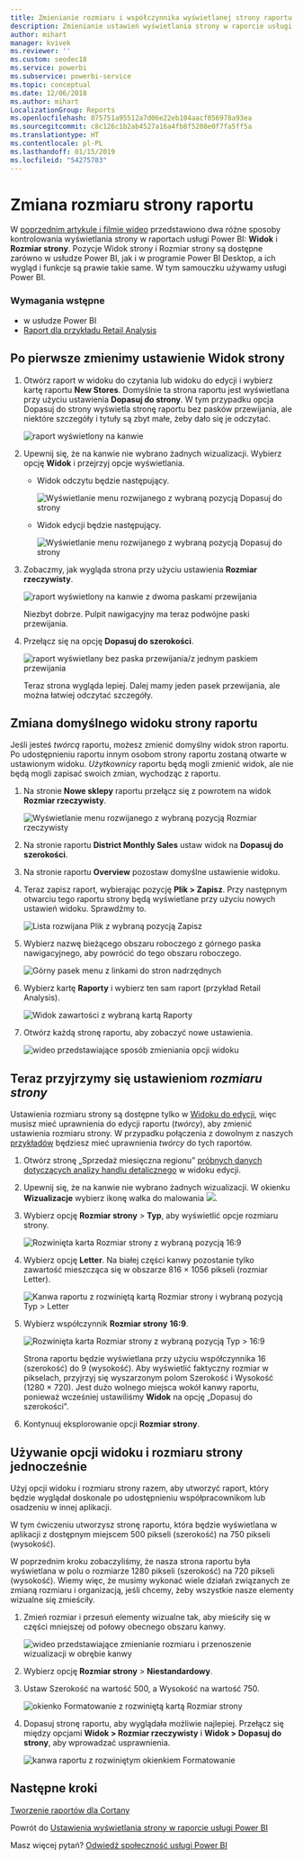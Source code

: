 ```yaml
---
title: Zmienianie rozmiaru i współczynnika wyświetlanej strony raportu
description: Zmienianie ustawień wyświetlania strony w raporcie usługi Power BI
author: mihart
manager: kvivek
ms.reviewer: ''
ms.custom: seodec18
ms.service: powerbi
ms.subservice: powerbi-service
ms.topic: conceptual
ms.date: 12/06/2018
ms.author: mihart
LocalizationGroup: Reports
ms.openlocfilehash: 075751a95512a7d06e22eb104aacf056978a93ea
ms.sourcegitcommit: c8c126c1b2ab4527a16a4fb8f5208e0f7fa5ff5a
ms.translationtype: HT
ms.contentlocale: pl-PL
ms.lasthandoff: 01/15/2019
ms.locfileid: "54275783"
---
```

# <a name="change-the-size-of-a-report-page"></a>Zmiana rozmiaru strony raportu
W [poprzednim artykule i filmie wideo](../power-bi-report-display-settings.md) przedstawiono dwa różne sposoby kontrolowania wyświetlania strony w raportach usługi Power BI: **Widok** i **Rozmiar strony**. Pozycje Widok strony i Rozmiar strony są dostępne zarówno w usłudze Power BI, jak i w programie Power BI Desktop, a ich wygląd i funkcje są prawie takie same. W tym samouczku używamy usługi Power BI.

### <a name="prerequisites"></a>Wymagania wstępne
- w usłudze Power BI   
- [Raport dla przykładu Retail Analysis](../sample-retail-analysis.md)

## <a name="first-lets-change-the-page-view-setting"></a>Po pierwsze zmienimy ustawienie Widok strony

1. Otwórz raport w widoku do czytania lub widoku do edycji i wybierz kartę raportu **New Stores**. Domyślnie ta strona raportu jest wyświetlana przy użyciu ustawienia **Dopasuj do strony**.  W tym przypadku opcja Dopasuj do strony wyświetla stronę raportu bez pasków przewijania, ale niektóre szczegóły i tytuły są zbyt małe, żeby dało się je odczytać.

   ![raport wyświetlony na kanwie](media/end-user-report-view/pbi_fit_to_page.png)
2. Upewnij się, że na kanwie nie wybrano żadnych wizualizacji. Wybierz opcję **Widok** i przejrzyj opcje wyświetlania.

   * Widok odczytu będzie następujący.

     ![Wyświetlanie menu rozwijanego z wybraną pozycją Dopasuj do strony](media/end-user-report-view/power-bi-page-view-menu-new.png)
   * Widok edycji będzie następujący.

     ![Wyświetlanie menu rozwijanego z wybraną pozycją Dopasuj do strony](media/end-user-report-view/power-bi-view-editing-view.png)

3. Zobaczmy, jak wygląda strona przy użyciu ustawienia **Rozmiar rzeczywisty**.

   ![raport wyświetlony na kanwie z dwoma paskami przewijania](media/end-user-report-view/power-bi-actal-size2.png)

   Niezbyt dobrze. Pulpit nawigacyjny ma teraz podwójne paski przewijania.
4. Przełącz się na opcję **Dopasuj do szerokości**.

   ![raport wyświetlany bez paska przewijania/z jednym paskiem przewijania](media/end-user-report-view/pbi_fit_to_width.png)

   Teraz strona wygląda lepiej. Dalej mamy jeden pasek przewijania, ale można łatwiej odczytać szczegóły.

## <a name="change-the-default-view-for-a-report-page"></a>Zmiana domyślnego widoku strony raportu
Jeśli jesteś *twórcą* raportu, możesz zmienić domyślny widok stron raportu. Po udostępnieniu raportu innym osobom strony raportu zostaną otwarte w ustawionym widoku. *Użytkownicy* raportu będą mogli zmienić widok, ale nie będą mogli zapisać swoich zmian, wychodząc z raportu.

1. Na stronie **Nowe sklepy** raportu przełącz się z powrotem na widok **Rozmiar rzeczywisty**.

   ![Wyświetlanie menu rozwijanego z wybraną pozycją Rozmiar rzeczywisty](media/end-user-report-view/power-bi-actual-size.png)

2. Na stronie raportu **District Monthly Sales** ustaw widok na **Dopasuj do szerokości**.

3. Na stronie raportu **Overview** pozostaw domyślne ustawienie widoku.

4. Teraz zapisz raport, wybierając pozycję **Plik > Zapisz**. Przy następnym otwarciu tego raportu strony będą wyświetlane przy użyciu nowych ustawień widoku. Sprawdźmy to.

   ![Lista rozwijana Plik z wybraną pozycją Zapisz](media/end-user-report-view/power-bi-save.png)
3. Wybierz nazwę bieżącego obszaru roboczego z górnego paska nawigacyjnego, aby powrócić do tego obszaru roboczego.  

   ![Górny pasek menu z linkami do stron nadrzędnych](media/end-user-report-view/power-bi-my-workspace.png)
4. Wybierz kartę **Raporty** i wybierz ten sam raport (przykład Retail Analysis).

    ![Widok zawartości z wybraną kartą Raporty](media/end-user-report-view/power-bi-new-report2.png)
5. Otwórz każdą stronę raportu, aby zobaczyć nowe ustawienia.

   ![wideo przedstawiające sposób zmieniania opcji widoku](media/end-user-report-view/power-bi-page-view.gif)

## <a name="now-lets-explore-the-page-size-setting"></a>Teraz przyjrzymy się ustawieniom *rozmiaru strony*
Ustawienia rozmiaru strony są dostępne tylko w [Widoku do edycji](../service-interact-with-a-report-in-editing-view.md), więc musisz mieć uprawnienia do edycji raportu (*twórcy*), aby zmienić ustawienia rozmiaru strony. W przypadku połączenia z dowolnym z naszych [przykładów](../sample-datasets.md) będziesz mieć uprawnienia *twórcy* do tych raportów.

1. Otwórz stronę „Sprzedaż miesięczna regionu” [próbnych danych dotyczących analizy handlu detalicznego](../sample-retail-analysis.md) w widoku edycji.
2. Upewnij się, że na kanwie nie wybrano żadnych wizualizacji.  W okienku **Wizualizacje** wybierz ikonę wałka do malowania ![](media/end-user-report-view/power-bi-paintroller.png).
3. Wybierz opcję **Rozmiar strony** &gt; **Typ**, aby wyświetlić opcje rozmiaru strony.

   ![Rozwinięta karta Rozmiar strony z wybraną pozycją 16:9](media/end-user-report-view/power-bi-page-size-menu-new.png)
4. Wybierz opcję **Letter**.  Na białej części kanwy pozostanie tylko zawartość mieszcząca się w obszarze 816 × 1056 pikseli (rozmiar Letter).

   ![Kanwa raportu z rozwiniętą kartą Rozmiar strony i wybraną pozycją Typ > Letter](media/end-user-report-view/power-bi-letter-new.png)
5. Wybierz współczynnik **Rozmiar strony** **16:9**.

   ![Rozwinięta karta Rozmiar strony z wybraną pozycją Typ > 16:9](media/end-user-report-view/power-bi-16-to-9-new.png)

   Strona raportu będzie wyświetlana przy użyciu współczynnika 16 (szerokość) do 9 (wysokość). Aby wyświetlić faktyczny rozmiar w pikselach, przyjrzyj się wyszarzonym polom Szerokość i Wysokość (1280 × 720). Jest dużo wolnego miejsca wokół kanwy raportu, ponieważ wcześniej ustawiliśmy **Widok** na opcję „Dopasuj do szerokości”.
7. Kontynuuj eksplorowanie opcji **Rozmiar strony**.

## <a name="use-page-view-and-page-size-together"></a>Używanie opcji widoku i rozmiaru strony jednocześnie
Użyj opcji widoku i rozmiaru strony razem, aby utworzyć raport, który będzie wyglądał doskonale po udostępnieniu współpracownikom lub osadzeniu w innej aplikacji.

W tym ćwiczeniu utworzysz stronę raportu, która będzie wyświetlana w aplikacji z dostępnym miejscem 500 pikseli (szerokość) na 750 pikseli (wysokość).

W poprzednim kroku zobaczyliśmy, że nasza strona raportu była wyświetlana w polu o rozmiarze 1280 pikseli (szerokość) na 720 pikseli (wysokość). Wiemy więc, że musimy wykonać wiele działań związanych ze zmianą rozmiaru i organizacją, jeśli chcemy, żeby wszystkie nasze elementy wizualne się zmieściły.

1. Zmień rozmiar i przesuń elementy wizualne tak, aby mieściły się w części mniejszej od połowy obecnego obszaru kanwy.

    ![wideo przedstawiające zmienianie rozmiaru i przenoszenie wizualizacji w obrębie kanwy](media/end-user-report-view/power-bi-custom-view.gif)
2. Wybierz opcję **Rozmiar strony** &gt; **Niestandardowy**.
3. Ustaw Szerokość na wartość 500, a Wysokość na wartość 750.

    ![okienko Formatowanie z rozwiniętą kartą Rozmiar strony](media/end-user-report-view/power-bi-custom-new.png)
4. Dopasuj stronę raportu, aby wyglądała możliwie najlepiej. Przełącz się między opcjami **Widok > Rozmiar rzeczywisty** i **Widok > Dopasuj do strony**, aby wprowadzać usprawnienia.

    ![kanwa raportu z rozwiniętym okienkiem Formatowanie](media/end-user-report-view/power-bi-final-new.png)

## <a name="next-steps"></a>Następne kroki
[Tworzenie raportów dla Cortany](../service-cortana-answer-cards.md)

Powrót do [Ustawienia wyświetlania strony w raporcie usługi Power BI](../power-bi-report-display-settings.md)

Masz więcej pytań? [Odwiedź społeczność usługi Power BI](http://community.powerbi.com/)
